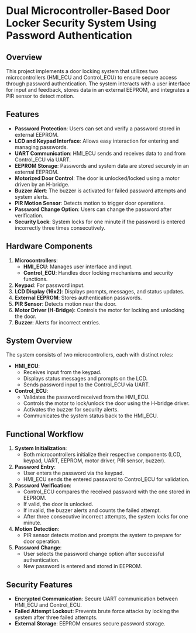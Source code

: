 # Dual Microcontroller-Based Door Locker Security System Using Password Authentication

## Overview
This project implements a door locking system that utilizes two microcontrollers (HMI_ECU and Control_ECU) to ensure secure access through password authentication. The system interacts with a user interface for input and feedback, stores data in an external EEPROM, and integrates a PIR sensor to detect motion.

## Features
- **Password Protection**: Users can set and verify a password stored in external EEPROM.
- **LCD and Keypad Interface**: Allows easy interaction for entering and managing passwords.
- **UART Communication**: HMI_ECU sends and receives data to and from Control_ECU via UART.
- **EEPROM Storage**: Passwords and system data are stored securely in an external EEPROM.
- **Motorized Door Control**: The door is unlocked/locked using a motor driven by an H-bridge.
- **Buzzer Alert**: The buzzer is activated for failed password attempts and system alerts.
- **PIR Motion Sensor**: Detects motion to trigger door operations.
- **Password Change Option**: Users can change the password after verification.
- **Security Lock**: System locks for one minute if the password is entered incorrectly three times consecutively.

## Hardware Components
1. **Microcontrollers**:
   - **HMI_ECU**: Manages user interface and input.
   - **Control_ECU**: Handles door locking mechanisms and security functions.
2. **Keypad**: For password input.
3. **LCD Display (16x2)**: Displays prompts, messages, and status updates.
4. **External EEPROM**: Stores authentication passwords.
5. **PIR Sensor**: Detects motion near the door.
6. **Motor Driver (H-Bridge)**: Controls the motor for locking and unlocking the door.
7. **Buzzer**: Alerts for incorrect entries.

## System Overview
The system consists of two microcontrollers, each with distinct roles:
- **HMI_ECU**:
  - Receives input from the keypad.
  - Displays status messages and prompts on the LCD.
  - Sends password input to the Control_ECU via UART.
- **Control_ECU**:
  - Validates the password received from the HMI_ECU.
  - Controls the motor to lock/unlock the door using the H-bridge driver.
  - Activates the buzzer for security alerts.
  - Communicates the system status back to the HMI_ECU.

## Functional Workflow
1. **System Initialization**:
   - Both microcontrollers initialize their respective components (LCD, keypad, UART, EEPROM, motor driver, PIR sensor, buzzer).
2. **Password Entry**:
   - User enters the password via the keypad.
   - HMI_ECU sends the entered password to Control_ECU for validation.
3. **Password Verification**:
   - Control_ECU compares the received password with the one stored in EEPROM.
   - If valid, the door is unlocked.
   - If invalid, the buzzer alerts and counts the failed attempt.
   - After three consecutive incorrect attempts, the system locks for one minute.
4. **Motion Detection**:
   - PIR sensor detects motion and prompts the system to prepare for door operation.
5. **Password Change**:
   - User selects the password change option after successful authentication.
   - New password is entered and stored in EEPROM.

## Security Features
- **Encrypted Communication**: Secure UART communication between HMI_ECU and Control_ECU.
- **Failed Attempt Lockout**: Prevents brute force attacks by locking the system after three failed attempts.
- **External Storage**: EEPROM ensures secure password storage.


